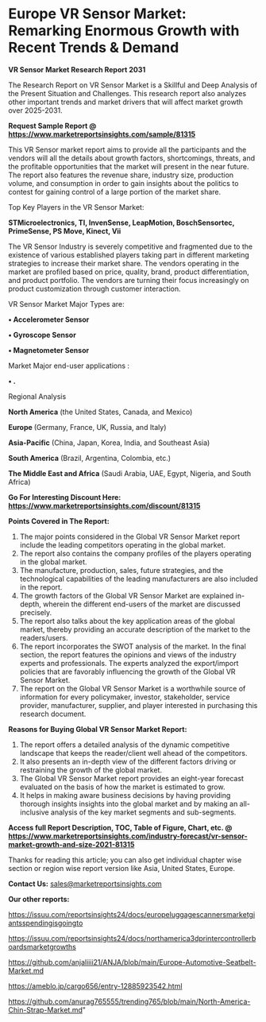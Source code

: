 # Europe VR Sensor Market: Remarking Enormous Growth with Recent Trends & Demand

<strong>VR Sensor Market Research Report 2031</strong>

The Research Report on VR Sensor Market is a Skillful and Deep Analysis of the Present Situation and Challenges. This research report also analyzes other important trends and market drivers that will affect market growth over 2025-2031.

<strong>Request Sample Report @ <a href=https://www.marketreportsinsights.com/sample/81315>https://www.marketreportsinsights.com/sample/81315</a></strong>

This VR Sensor market report aims to provide all the participants and the vendors will all the details about growth factors, shortcomings, threats, and the profitable opportunities that the market will present in the near future. The report also features the revenue share, industry size, production volume, and consumption in order to gain insights about the politics to contest for gaining control of a large portion of the market share.

Top Key Players in the VR Sensor Market:

<strong>STMicroelectronics, TI, InvenSense, LeapMotion, BoschSensortec, PrimeSense, PS Move, Kinect, Vii</strong>

The VR Sensor Industry is severely competitive and fragmented due to the existence of various established players taking part in different marketing strategies to increase their market share. The vendors operating in the market are profiled based on price, quality, brand, product differentiation, and product portfolio. The vendors are turning their focus increasingly on product customization through customer interaction.

VR Sensor Market Major Types are:

<strong>• Accelerometer Sensor

• Gyroscope Sensor

• Magnetometer Sensor</strong>

Market Major end-user applications :

<strong>• .</strong>

Regional Analysis

</u><strong><b>North America</b></strong> (the United States, Canada, and Mexico)

<strong><b>Europe </b></strong>(Germany, France, UK, Russia, and Italy)

<strong><b>Asia-Pacific</b></strong> (China, Japan, Korea, India, and Southeast Asia)

<strong><b>South America</b></strong> (Brazil, Argentina, Colombia, etc.)

<strong><b>The Middle East and Africa</b></strong> (Saudi Arabia, UAE, Egypt, Nigeria, and South Africa)

<strong>Go For Interesting Discount Here: <a href=https://www.marketreportsinsights.com/discount/81315>https://www.marketreportsinsights.com/discount/81315</a></strong>

<strong>Points Covered in The Report:</strong>
<ol>
  <li>The major points considered in the Global VR Sensor Market report include the leading competitors operating in the global market.</li>
  <li>The report also contains the company profiles of the players operating in the global market.</li>
  <li>The manufacture, production, sales, future strategies, and the technological capabilities of the leading manufacturers are also included in the report.</li>
  <li>The growth factors of the Global VR Sensor Market are explained in-depth, wherein the different end-users of the market are discussed precisely.</li>
  <li>The report also talks about the key application areas of the global market, thereby providing an accurate description of the market to the readers/users.</li>
  <li>The report incorporates the SWOT analysis of the market. In the final section, the report features the opinions and views of the industry experts and professionals. The experts analyzed the export/import policies that are favorably influencing the growth of the Global VR Sensor Market.</li>
  <li>The report on the Global VR Sensor Market is a worthwhile source of information for every policymaker, investor, stakeholder, service provider, manufacturer, supplier, and player interested in purchasing this research document.</li>
</ol>
<strong>Reasons for Buying Global VR Sensor Market Report:</strong>

<ol>
  <li>The report offers a detailed analysis of the dynamic competitive landscape that keeps the reader/client well ahead of the competitors.</li>
  <li>It also presents an in-depth view of the different factors driving or restraining the growth of the global market.</li>
  <li>The Global VR Sensor Market report provides an eight-year forecast evaluated on the basis of how the market is estimated to grow.</li>
  <li>It helps in making aware business decisions by having providing thorough insights insights into the global market and by making an all-inclusive analysis of the key market segments and sub-segments.</li>
</ol>
<strong>Access full Report Description, TOC, Table of Figure, Chart, etc. @ <a href=https://www.marketreportsinsights.com/industry-forecast/vr-sensor-market-growth-and-size-2021-81315>https://www.marketreportsinsights.com/industry-forecast/vr-sensor-market-growth-and-size-2021-81315</a></strong>


Thanks for reading this article; you can also get individual chapter wise section or region wise report version like Asia, United States, Europe.

<strong>Contact Us:</strong>
sales@marketreportsinsights.com

<strong>Our other reports:</strong>

<a href=https://issuu.com/reportsinsights24/docs/europeluggagescannersmarketgiantsspendingisgoingto>https://issuu.com/reportsinsights24/docs/europeluggagescannersmarketgiantsspendingisgoingto</a>

<a href=https://issuu.com/reportsinsights24/docs/northamerica3dprintercontrollerboardsmarketgrowths>https://issuu.com/reportsinsights24/docs/northamerica3dprintercontrollerboardsmarketgrowths</a>

<a href=https://github.com/anjaliiii21/ANJA/blob/main/Europe-Automotive-Seatbelt-Market.md>https://github.com/anjaliiii21/ANJA/blob/main/Europe-Automotive-Seatbelt-Market.md</a>

<a href=https://ameblo.jp/cargo656/entry-12885923542.html>https://ameblo.jp/cargo656/entry-12885923542.html</a>

<a href=https://github.com/anurag765555/trending765/blob/main/North-America-Chin-Strap-Market.md>https://github.com/anurag765555/trending765/blob/main/North-America-Chin-Strap-Market.md</a>"
